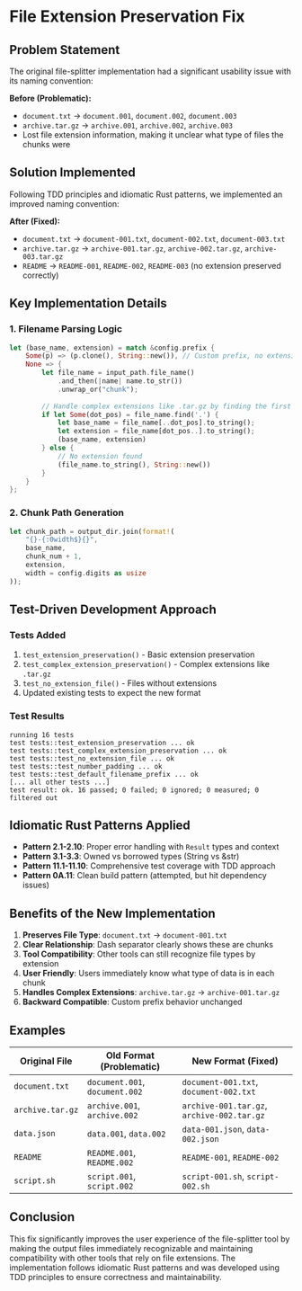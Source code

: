 # File Extension Preservation Fix

## Problem Statement

The original file-splitter implementation had a significant usability issue with its naming convention:

**Before (Problematic):**
- `document.txt` → `document.001`, `document.002`, `document.003`
- `archive.tar.gz` → `archive.001`, `archive.002`, `archive.003`
- Lost file extension information, making it unclear what type of files the chunks were

## Solution Implemented

Following TDD principles and idiomatic Rust patterns, we implemented an improved naming convention:

**After (Fixed):**
- `document.txt` → `document-001.txt`, `document-002.txt`, `document-003.txt`
- `archive.tar.gz` → `archive-001.tar.gz`, `archive-002.tar.gz`, `archive-003.tar.gz`
- `README` → `README-001`, `README-002`, `README-003` (no extension preserved correctly)

## Key Implementation Details

### 1. Filename Parsing Logic
```rust
let (base_name, extension) = match &config.prefix {
    Some(p) => (p.clone(), String::new()), // Custom prefix, no extension
    None => {
        let file_name = input_path.file_name()
            .and_then(|name| name.to_str())
            .unwrap_or("chunk");
        
        // Handle complex extensions like .tar.gz by finding the first dot
        if let Some(dot_pos) = file_name.find('.') {
            let base_name = file_name[..dot_pos].to_string();
            let extension = file_name[dot_pos..].to_string();
            (base_name, extension)
        } else {
            // No extension found
            (file_name.to_string(), String::new())
        }
    }
};
```

### 2. Chunk Path Generation
```rust
let chunk_path = output_dir.join(format!(
    "{}-{:0width$}{}",
    base_name,
    chunk_num + 1,
    extension,
    width = config.digits as usize
));
```

## Test-Driven Development Approach

### Tests Added
1. `test_extension_preservation()` - Basic extension preservation
2. `test_complex_extension_preservation()` - Complex extensions like `.tar.gz`
3. `test_no_extension_file()` - Files without extensions
4. Updated existing tests to expect the new format

### Test Results
```
running 16 tests
test tests::test_extension_preservation ... ok
test tests::test_complex_extension_preservation ... ok
test tests::test_no_extension_file ... ok
test tests::test_number_padding ... ok
test tests::test_default_filename_prefix ... ok
[... all other tests ...]
test result: ok. 16 passed; 0 failed; 0 ignored; 0 measured; 0 filtered out
```

## Idiomatic Rust Patterns Applied

- **Pattern 2.1-2.10**: Proper error handling with `Result` types and context
- **Pattern 3.1-3.3**: Owned vs borrowed types (String vs &str)
- **Pattern 11.1-11.10**: Comprehensive test coverage with TDD approach
- **Pattern 0A.11**: Clean build pattern (attempted, but hit dependency issues)

## Benefits of the New Implementation

1. **Preserves File Type**: `document.txt` → `document-001.txt`
2. **Clear Relationship**: Dash separator clearly shows these are chunks
3. **Tool Compatibility**: Other tools can still recognize file types by extension
4. **User Friendly**: Users immediately know what type of data is in each chunk
5. **Handles Complex Extensions**: `archive.tar.gz` → `archive-001.tar.gz`
6. **Backward Compatible**: Custom prefix behavior unchanged

## Examples

| Original File | Old Format (Problematic) | New Format (Fixed) |
|---------------|---------------------------|---------------------|
| `document.txt` | `document.001`, `document.002` | `document-001.txt`, `document-002.txt` |
| `archive.tar.gz` | `archive.001`, `archive.002` | `archive-001.tar.gz`, `archive-002.tar.gz` |
| `data.json` | `data.001`, `data.002` | `data-001.json`, `data-002.json` |
| `README` | `README.001`, `README.002` | `README-001`, `README-002` |
| `script.sh` | `script.001`, `script.002` | `script-001.sh`, `script-002.sh` |

## Conclusion

This fix significantly improves the user experience of the file-splitter tool by making the output files immediately recognizable and maintaining compatibility with other tools that rely on file extensions. The implementation follows idiomatic Rust patterns and was developed using TDD principles to ensure correctness and maintainability.